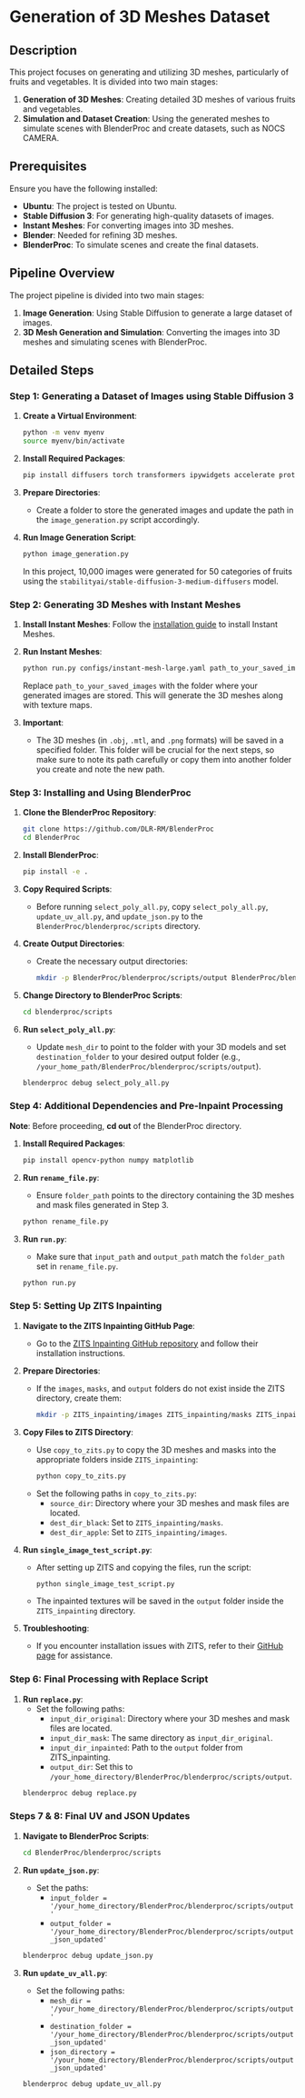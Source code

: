 # Generation of 3D Meshes Dataset

## Description

This project focuses on generating and utilizing 3D meshes, particularly of fruits and vegetables. It is divided into two main stages:

1. **Generation of 3D Meshes**: Creating detailed 3D meshes of various fruits and vegetables.
2. **Simulation and Dataset Creation**: Using the generated meshes to simulate scenes with BlenderProc and create datasets, such as NOCS CAMERA.

## Prerequisites

Ensure you have the following installed:

- **Ubuntu**: The project is tested on Ubuntu.
- **Stable Diffusion 3**: For generating high-quality datasets of images.
- **Instant Meshes**: For converting images into 3D meshes.
- **Blender**: Needed for refining 3D meshes.
- **BlenderProc**: To simulate scenes and create the final datasets.

## Pipeline Overview

The project pipeline is divided into two main stages:
1. **Image Generation**: Using Stable Diffusion to generate a large dataset of images.
2. **3D Mesh Generation and Simulation**: Converting the images into 3D meshes and simulating scenes with BlenderProc.

## Detailed Steps

### Step 1: Generating a Dataset of Images using Stable Diffusion 3

1. **Create a Virtual Environment**:
   ```bash
   python -m venv myenv
   source myenv/bin/activate
   ```

2. **Install Required Packages**:
   ```bash
   pip install diffusers torch transformers ipywidgets accelerate protobuf sentencepiece
   ```

3. **Prepare Directories**:
   - Create a folder to store the generated images and update the path in the `image_generation.py` script accordingly.

4. **Run Image Generation Script**:
   ```bash
   python image_generation.py
   ```
   In this project, 10,000 images were generated for 50 categories of fruits using the `stabilityai/stable-diffusion-3-medium-diffusers` model.

### Step 2: Generating 3D Meshes with Instant Meshes

1. **Install Instant Meshes**:
   Follow the [installation guide](https://github.com/TencentARC/InstantMesh) to install Instant Meshes.

2. **Run Instant Meshes**:
   ```bash
   python run.py configs/instant-mesh-large.yaml path_to_your_saved_images --save_video --export_texmap
   ```
   Replace `path_to_your_saved_images` with the folder where your generated images are stored. This will generate the 3D meshes along with texture maps.

3. **Important**:
   - The 3D meshes (in `.obj`, `.mtl`, and `.png` formats) will be saved in a specified folder. This folder will be crucial for the next steps, so make sure to note its path carefully or copy them into another folder you create and note the new path.

### Step 3: Installing and Using BlenderProc

1. **Clone the BlenderProc Repository**:
   ```bash
   git clone https://github.com/DLR-RM/BlenderProc
   cd BlenderProc
   ```

2. **Install BlenderProc**:
   ```bash
   pip install -e .
   ```

3. **Copy Required Scripts**:
   - Before running `select_poly_all.py`, copy `select_poly_all.py`, `update_uv_all.py`, and `update_json.py` to the `BlenderProc/blenderproc/scripts` directory.

4. **Create Output Directories**:
   - Create the necessary output directories:
     ```bash
     mkdir -p BlenderProc/blenderproc/scripts/output BlenderProc/blenderproc/scripts/output_json_updated
     ```

5. **Change Directory to BlenderProc Scripts**:
   ```bash
   cd blenderproc/scripts
   ```

6. **Run `select_poly_all.py`**:
   - Update `mesh_dir` to point to the folder with your 3D models and set `destination_folder` to your desired output folder (e.g., `/your_home_path/BlenderProc/blenderproc/scripts/output`).
   ```bash
   blenderproc debug select_poly_all.py
   ```

### Step 4: Additional Dependencies and Pre-Inpaint Processing

**Note**: Before proceeding, **cd out** of the BlenderProc directory.

1. **Install Required Packages**:
   ```bash
   pip install opencv-python numpy matplotlib
   ```

2. **Run `rename_file.py`**:
   - Ensure `folder_path` points to the directory containing the 3D meshes and mask files generated in Step 3.
   ```bash
   python rename_file.py
   ```

3. **Run `run.py`**:
   - Make sure that `input_path` and `output_path` match the `folder_path` set in `rename_file.py`.
   ```bash
   python run.py
   ```

### Step 5: Setting Up ZITS Inpainting

1. **Navigate to the ZITS Inpainting GitHub Page**:
   - Go to the [ZITS Inpainting GitHub repository](https://github.com/DQiaole/ZITS_inpainting) and follow their installation instructions.

2. **Prepare Directories**:
   - If the `images`, `masks`, and `output` folders do not exist inside the ZITS directory, create them:
     ```bash
     mkdir -p ZITS_inpainting/images ZITS_inpainting/masks ZITS_inpainting/output
     ```

3. **Copy Files to ZITS Directory**:
   - Use `copy_to_zits.py` to copy the 3D meshes and masks into the appropriate folders inside `ZITS_inpainting`:
     ```bash
     python copy_to_zits.py
     ```
   - Set the following paths in `copy_to_zits.py`:
     - `source_dir`: Directory where your 3D meshes and mask files are located.
     - `dest_dir_black`: Set to `ZITS_inpainting/masks`.
     - `dest_dir_apple`: Set to `ZITS_inpainting/images`.

4. **Run `single_image_test_script.py`**:
   - After setting up ZITS and copying the files, run the script:
     ```bash
     python single_image_test_script.py
     ```
   - The inpainted textures will be saved in the `output` folder inside the `ZITS_inpainting` directory.

5. **Troubleshooting**:
   - If you encounter installation issues with ZITS, refer to their [GitHub page](https://github.com/DQiaole/ZITS_inpainting) for assistance.

### Step 6: Final Processing with Replace Script

1. **Run `replace.py`**:
   - Set the following paths:
     - `input_dir_original`: Directory where your 3D meshes and mask files are located.
     - `input_dir_mask`: The same directory as `input_dir_original`.
     - `input_dir_inpainted`: Path to the `output` folder from ZITS_inpainting.
     - `output_dir`: Set this to `/your_home_directory/BlenderProc/blenderproc/scripts/output`.
   ```bash
   blenderproc debug replace.py
   ```

### Steps 7 & 8: Final UV and JSON Updates

1. **Navigate to BlenderProc Scripts**:
   ```bash
   cd BlenderProc/blenderproc/scripts
   ```

2. **Run `update_json.py`**:
   - Set the paths:
     - `input_folder = '/your_home_directory/BlenderProc/blenderproc/scripts/output'`
     - `output_folder = '/your_home_directory/BlenderProc/blenderproc/scripts/output_json_updated'`
   ```bash
   blenderproc debug update_json.py
   ```

3. **Run `update_uv_all.py`**:
   - Set the following paths:
     - `mesh_dir = '/your_home_directory/BlenderProc/blenderproc/scripts/output'`
     - `destination_folder = '/your_home_directory/BlenderProc/blenderproc/scripts/output_json_updated'`
     - `json_directory = '/your_home_directory/BlenderProc/blenderproc/scripts/output_json_updated'`
   ```bash
   blenderproc debug update_uv_all.py
   ```

